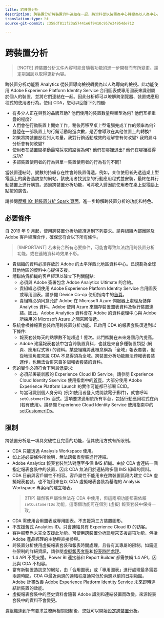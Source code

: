```yaml
---
title: 跨裝置分析
description: 跨裝置分析將裝置資料連結在一起，將資料從以裝置為中心轉變為以人為中心。
translation-type: ht
source-git-commit: c358df811f23a57441e6f9410c957e34954de712

---
```



# 跨裝置分析

> [!NOTE] 跨裝置分析文件內容可能會隨著功能的進一步開發而有所變更。請定期回訪以取得更新內容。

跨裝置分析功能將 Analytics 從裝置導向檢視轉變為以人為導向的檢視。此功能使用 Adobe Experience Platform Identity Service 合用圖表或專用圖表來識別屬於個人的裝置，並將它們連結在一起。因此分析師可以瞭解跨瀏覽器、裝置或應用程式的使用者行為。使用 CDA，您可以回答下列問題:

* 有多少人正在與我的品牌互動? 他們使用的裝置數量與類型為何? 他們互相重疊的程度?
* 人們會在行動裝置上開始工作，稍後再移至桌上型電腦完成工作的頻率為何? 登陸在一部裝置上的行銷活動點進次數，是否會導致在其他位置上的轉換?
* 如果將跨裝置歷程列入考量，我對行銷活動成效的理解會有何改變? 我的漏斗分析會有何改變?
* 使用者在裝置間移動最常採取的路徑為何? 他們在哪裡退出? 他們在哪裡獲得成功?
* 多部裝置使用者的行為與單一裝置使用者的行為有何不同?

當裝置連結時，變數的持續存在性會跨裝置傳遞。例如，某位使用者先透過桌上型電腦上的廣告造訪您的網站。該使用者找到您的行動應用程式並安裝，最終在其行動裝置上進行購買。透過跨裝置分析功能，可將收入歸因於使用者在桌上型電腦上點按的廣告。

請參閱[歷程 IQ: 跨裝置分析 Spark 頁面](http://adobe.ly/aacda)，進一步瞭解跨裝置分析的功能和特色。

## 必要條件

自 2019 年 9 月起，使用跨裝置分析功能須達到下列要求。請與組織內部團隊及 Adobe 客戶經理合作，確保您符合以下所有條件。

> [!IMPORTANT] 若未符合所有必要條件，可能會導致無法啟用跨裝置分析功能，或在連結資料時效果不彰。

* 貴組織的資料必須存放於 Adobe 的太平洋西北地區資料中心。已規劃為全球其他地區的資料中心提供支援。
* 請聯絡貴組織的客戶經理以確立下列關鍵點:
   * 必須與 Adobe 簽署包含 Adobe Analytics Ultimate 的合約。
   * 貴組織必須使用 Adobe Experience Platform Identity Service 合用圖表或專用圖表。請參閱 Device Co-op 使用指南中的[首頁](https://docs.adobe.com/content/help/zh-Hant/device-co-op/using/home.html)。
   * 貴組織必須同意允許 Adobe 在 Microsoft Azure 伺服器上處理及儲存 Analytics 資料。Adobe 使用 Azure 來儲存裝置圖表資料及執行裝置連結。因此，Adobe Analytics 資料會在 Adobe 的資料處理中心與 Adobe 所採用的 Microsoft Azure 之間來回傳遞。
* 系統會根據報表套裝啟用跨裝置分析功能。已啟用 CDA 的報表套裝須達到以下條件:
   * 報表套裝每天的點擊數不能超過 1 億次。此門檻將在未來幾個月內提高。
   * Adobe 建議報表套裝中包含跨裝置資料，也就是來自多種裝置類型 (網頁、應用程式等) 的資料。某些組織將此概念稱為「全域」報表套裝，但從地理角度來說 CDA 不見得須為全域。跨裝置分析功能無法跨報表套裝運作，也無法合併來自多個報表套裝的資料。
* 您的實作必須符合下列最低要求:
   * 必須部署最新版的 Experience Cloud ID Service。請參閱 Experience Cloud Identity Sservice 使用指南中的[首頁](https://docs.adobe.com/content/help/zh-Hant/id-service/using/home.html)。大部分使用 Adobe Experience Platform Launch 的實作可能都已部署 ECID。
   * 每當可識別個人身分時 (例如使用者登入或開啟電子郵件)，就會呼叫 `setCustomerIDs` 函式。這項要求適用於所有平台，包括行動應用程式在內 (若有使用)。請參閱 Experience Cloud Identity Service 使用指南中的 [setCustomerIDs](https://docs.adobe.com/content/help/zh-Hant/id-service/using/id-service-api/methods/setcustomerids.html)。

## 限制

跨裝置分析是一項具突破性且完善的功能，但其使用方式有所限制。

* CDA 只能透過 Analysis Workspace 使用。
* 如上述必要條件所說明，無法跨報表套裝進行連結。
* Adobe Analytics 報表套裝無法對應至多個 IMS 組織。由於 CDA 會連結一個指定報表套裝中的裝置，因此 CDA 無法用於連結跨多個 IMS 組織的資料。
* CDA 目前與客戶屬性不相容。客戶屬性不能用來在跨裝置區段內建立 CDA 虛擬報表套裝，也不能用來在以 CDA 虛擬報表套裝為基礎的 Analysis Workspace 專案內的建立報表。
   > [!TIP] 雖然客戶屬性無法在 CDA 中使用，但這兩項功能都需依賴 `setCustomerIDs` 功能。這兩個功能可在個別 (虛擬) 報表套裝中保持一致。
* CDA 需使用合用圖表或專用圖表。不支援第三方裝置圖形。
* 不支援舊式 Analytics ID。只會連結具有 Experience Cloud ID 的訪客。
* 客戶服務尚未完全支援此功能。可使用[跨裝置分析論壇](https://forums.adobe.com/community/experience-cloud/analytics-cloud/analytics/cross-device-analytics/overview)來支援這項功能，包括 Adobe 產品經理的主動與直接參與。
* 跨裝置分析使用虛擬報表套裝和報表時間處理，且各有其專屬的限制。如需這些限制的詳細資訊，請參閱[虛擬報表套裝](../vrs/vrs-about.md)和[報表時間處理](../vrs/vrs-report-time-processing.md)。
* 1.4 API 不受支援。Power BI 連接器和 Report Builder 都需依賴 1.4 API，因此與 CDA 不相容。
* 當有新裝置造訪您的網站，由「合用圖表」或「專用圖表」進行處理最多需要兩週時間。CDA 中最近兩週的連結程度通常低於兩週以前的日期範圍。Adobe 計畫改善 Adobe Experience Platform Identity Service 未來即時連結新裝置的效能。
* 虛擬報表套裝中的歷史資料會隨著 Adobe 識別和連結裝置而改變。來源報表套裝中的資料不會變更。

貴組織達到所有要求並瞭解相關限制後，您就可以開始[設定跨裝置分析](cda-setup.md)。
